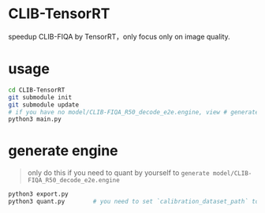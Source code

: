 # CLIB-TensorRT
speedup CLIB-FIQA by TensorRT，only focus only on image quality.

# usage

```bash
cd CLIB-TensorRT
git submodule init
git submodule update
# if you have no model/CLIB-FIQA_R50_decode_e2e.engine, view # generate engine learn how to generate
python3 main.py
```

# generate engine
> only do this if you need to quant by yourself to `generate model/CLIB-FIQA_R50_decode_e2e.engine`

```bash
python3 export.py
python3 quant.py        # you need to set `calibration_dataset_path` to your calibration set path
```
